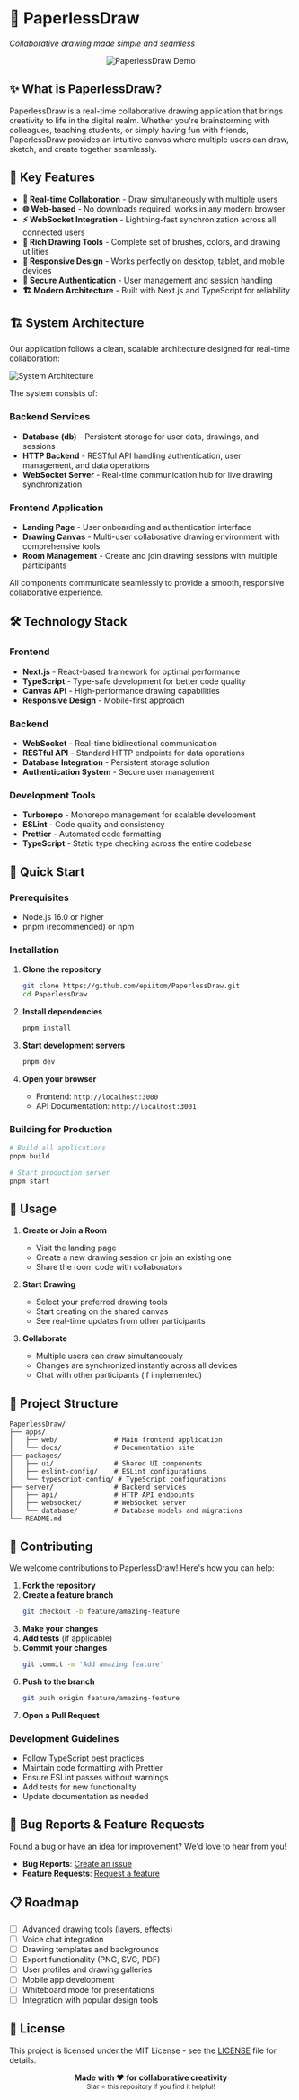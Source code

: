 # 🎨 PaperlessDraw

*Collaborative drawing made simple and seamless*

<div align="center">

![PaperlessDraw Demo](https://readme-typing-svg.herokuapp.com?font=Fira+Code&size=24&duration=3000&pause=1000&color=FF6B35&center=true&vCenter=true&multiline=true&width=600&height=100&lines=Draw+Together;Create+Together;No+Paper+Needed)

</div>

## ✨ What is PaperlessDraw?

PaperlessDraw is a real-time collaborative drawing application that brings creativity to life in the digital realm. Whether you're brainstorming with colleagues, teaching students, or simply having fun with friends, PaperlessDraw provides an intuitive canvas where multiple users can draw, sketch, and create together seamlessly.

## 🚀 Key Features

- **🎯 Real-time Collaboration** - Draw simultaneously with multiple users
- **🌐 Web-based** - No downloads required, works in any modern browser  
- **⚡ WebSocket Integration** - Lightning-fast synchronization across all connected users
- **🎨 Rich Drawing Tools** - Complete set of brushes, colors, and drawing utilities
- **📱 Responsive Design** - Works perfectly on desktop, tablet, and mobile devices
- **🔐 Secure Authentication** - User management and session handling
- **🏗️ Modern Architecture** - Built with Next.js and TypeScript for reliability

## 🏗️ System Architecture

Our application follows a clean, scalable architecture designed for real-time collaboration:

![System Architecture](your-architecture-diagram.png)

The system consists of:

### Backend Services
- **Database (db)** - Persistent storage for user data, drawings, and sessions
- **HTTP Backend** - RESTful API handling authentication, user management, and data operations
- **WebSocket Server** - Real-time communication hub for live drawing synchronization

### Frontend Application  
- **Landing Page** - User onboarding and authentication interface
- **Drawing Canvas** - Multi-user collaborative drawing environment with comprehensive tools
- **Room Management** - Create and join drawing sessions with multiple participants

All components communicate seamlessly to provide a smooth, responsive collaborative experience.

## 🛠️ Technology Stack

### Frontend
- **Next.js** - React-based framework for optimal performance
- **TypeScript** - Type-safe development for better code quality
- **Canvas API** - High-performance drawing capabilities
- **Responsive Design** - Mobile-first approach

### Backend
- **WebSocket** - Real-time bidirectional communication
- **RESTful API** - Standard HTTP endpoints for data operations
- **Database Integration** - Persistent storage solution
- **Authentication System** - Secure user management

### Development Tools
- **Turborepo** - Monorepo management for scalable development
- **ESLint** - Code quality and consistency
- **Prettier** - Automated code formatting
- **TypeScript** - Static type checking across the entire codebase

## 🚀 Quick Start

### Prerequisites
- Node.js 16.0 or higher
- pnpm (recommended) or npm

### Installation

1. **Clone the repository**
   ```bash
   git clone https://github.com/epiitom/PaperlessDraw.git
   cd PaperlessDraw
   ```

2. **Install dependencies**
   ```bash
   pnpm install
   ```

3. **Start development servers**
   ```bash
   pnpm dev
   ```

4. **Open your browser**
   - Frontend: `http://localhost:3000`
   - API Documentation: `http://localhost:3001`

### Building for Production

```bash
# Build all applications
pnpm build

# Start production server
pnpm start
```

## 🎯 Usage

1. **Create or Join a Room**
   - Visit the landing page
   - Create a new drawing session or join an existing one
   - Share the room code with collaborators

2. **Start Drawing**
   - Select your preferred drawing tools
   - Start creating on the shared canvas
   - See real-time updates from other participants

3. **Collaborate**
   - Multiple users can draw simultaneously
   - Changes are synchronized instantly across all devices
   - Chat with other participants (if implemented)

## 📁 Project Structure

```
PaperlessDraw/
├── apps/
│   ├── web/              # Main frontend application
│   └── docs/             # Documentation site
├── packages/
│   ├── ui/               # Shared UI components
│   ├── eslint-config/    # ESLint configurations
│   └── typescript-config/ # TypeScript configurations
├── server/               # Backend services
│   ├── api/              # HTTP API endpoints
│   ├── websocket/        # WebSocket server
│   └── database/         # Database models and migrations
└── README.md
```

## 🤝 Contributing

We welcome contributions to PaperlessDraw! Here's how you can help:

1. **Fork the repository**
2. **Create a feature branch**
   ```bash
   git checkout -b feature/amazing-feature
   ```
3. **Make your changes**
4. **Add tests** (if applicable)
5. **Commit your changes**
   ```bash
   git commit -m 'Add amazing feature'
   ```
6. **Push to the branch**
   ```bash
   git push origin feature/amazing-feature
   ```
7. **Open a Pull Request**

### Development Guidelines
- Follow TypeScript best practices
- Maintain code formatting with Prettier
- Ensure ESLint passes without warnings
- Add tests for new functionality
- Update documentation as needed

## 🐛 Bug Reports & Feature Requests

Found a bug or have an idea for improvement? We'd love to hear from you!

- **Bug Reports**: [Create an issue](https://github.com/epiitom/PaperlessDraw/issues/new?template=bug_report.md)
- **Feature Requests**: [Request a feature](https://github.com/epiitom/PaperlessDraw/issues/new?template=feature_request.md)

## 📋 Roadmap

- [ ] Advanced drawing tools (layers, effects)
- [ ] Voice chat integration
- [ ] Drawing templates and backgrounds
- [ ] Export functionality (PNG, SVG, PDF)
- [ ] User profiles and drawing galleries
- [ ] Mobile app development
- [ ] Whiteboard mode for presentations
- [ ] Integration with popular design tools

## 📄 License

This project is licensed under the MIT License - see the [LICENSE](LICENSE) file for details.


<div align="center">
  <strong>Made with ❤️ for collaborative creativity</strong>
  <br>
  <sub>Star ⭐ this repository if you find it helpful!</sub>
</div>

